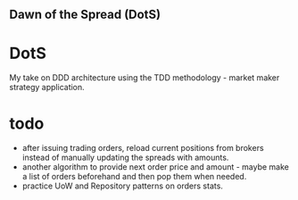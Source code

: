 ## Dawn of the Spread (DotS)

# DotS
My take on DDD architecture using the TDD methodology - market maker strategy application. 

# todo

- after issuing trading orders, reload current positions from brokers instead of manually updating the spreads with amounts.
- another algorithm to provide next order price and amount - maybe make a list of orders beforehand and then pop them when needed.
- practice UoW and Repository patterns on orders stats.
